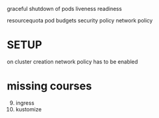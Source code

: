 graceful shutdown of pods
liveness 
readiness

resourcequota
pod budgets
security policy
network policy

# SETUP
on cluster creation network policy has to be enabled

# missing courses
9. ingress
14. kustomize